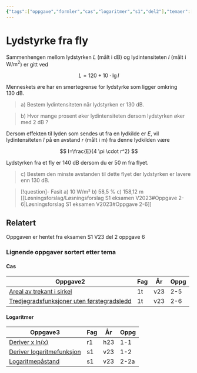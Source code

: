 ```yaml
---
{"tags":["oppgave","formler","cas","logaritmer","s1","del2"],"temaer":["formler","cas","logaritmer"],"alias":[null],"del":2,"oppgave":6,"fag":"s1","eksamen":"v23","dg-publish":true,"title":"Lydstyrke fra fly","date":"2023-05-29","modified":"2023-05-29","permalink":"/lydstyrke-fra-fly/","dgPassFrontmatter":true}
---
```



# Lydstyrke fra fly
Sammenhengen mellom lydstyrken $L$ (målt i dB) og lydintensiteten $I$ (målt i $\mathrm{W} / \mathrm{m}^2$) er gitt ved

$$
L=120+10 \cdot \lg I
$$

Menneskets øre har en smertegrense for lydstyrke som ligger omkring $130 \mathrm{~dB}$.

>a) Bestem lydintensiteten når lydstyrken er $130 \mathrm{~dB}$.

>b) Hvor mange prosent øker lydintensiteten dersom lydstyrken øker med $2 \mathrm{~dB}$ ?

Dersom effekten til lyden som sendes ut fra en lydkilde er $E$, vil lydintensiteten $I$ på en avstand $r$ (målt i m) fra denne lydkilden være

$$
I=\frac{E}{4 \pi \cdot r^2}
$$

Lydstyrken fra et fly er $140 \mathrm{~dB}$ dersom du er $50 \mathrm{~m}$ fra flyet.

>c) Bestem den minste avstanden til dette flyet der lydstyrken er lavere enn $130 \mathrm{~dB}$.

>[!question]- Fasit
> a) 10 W/m²
> b) 58,5 %
> c) 158,12 m
> [[Løsningsforslag/Løsningsforslag S1 eksamen V2023#Oppgave 2-6\|Løsningsforslag S1 eksamen V2023#Oppgave 2-6]]
>

## Relatert

<p><span>Oppgaven er hentet fra eksamen S1 V23 del 2 oppgave 6</span></p><h3><span>Lignende oppgaver sortert etter tema</span></h3><h4><span>Cas</span></h4><div><table class="dataview table-view-table"><thead class="table-view-thead"><tr class="table-view-tr-header"><th class="table-view-th"><span>Oppgave</span><span class="dataview small-text">2</span></th><th class="table-view-th"><span>Fag</span></th><th class="table-view-th"><span>År</span></th><th class="table-view-th"><span>Oppg</span></th></tr></thead><tbody class="table-view-tbody"><tr><td><span><a data-tooltip-position="top" aria-label="Areal av trekant i sirkel.md" data-href="Areal av trekant i sirkel.md" href="Areal av trekant i sirkel.md" class="internal-link" target="_blank" rel="noopener">Areal av trekant i sirkel</a></span></td><td><span>1t</span></td><td><span>v23</span></td><td><span>2-5</span></td></tr><tr><td><span><a data-tooltip-position="top" aria-label="Tredjegradsfunksjoner uten førstegradsledd.md" data-href="Tredjegradsfunksjoner uten førstegradsledd.md" href="Tredjegradsfunksjoner uten førstegradsledd.md" class="internal-link" target="_blank" rel="noopener">Tredjegradsfunksjoner uten førstegradsledd</a></span></td><td><span>1t</span></td><td><span>v23</span></td><td><span>2-6</span></td></tr></tbody></table></div><h4><span>Logaritmer</span></h4><div><table class="dataview table-view-table"><thead class="table-view-thead"><tr class="table-view-tr-header"><th class="table-view-th"><span>Oppgave</span><span class="dataview small-text">3</span></th><th class="table-view-th"><span>Fag</span></th><th class="table-view-th"><span>År</span></th><th class="table-view-th"><span>Oppg</span></th></tr></thead><tbody class="table-view-tbody"><tr><td><span><a data-tooltip-position="top" aria-label="Deriver x ln(x).md" data-href="Deriver x ln(x).md" href="Deriver x ln(x).md" class="internal-link" target="_blank" rel="noopener">Deriver x ln(x)</a></span></td><td><span>r1</span></td><td><span>h23</span></td><td><span>1-1</span></td></tr><tr><td><span><a data-tooltip-position="top" aria-label="Deriver logaritmefunksjon.md" data-href="Deriver logaritmefunksjon.md" href="Deriver logaritmefunksjon.md" class="internal-link" target="_blank" rel="noopener">Deriver logaritmefunksjon</a></span></td><td><span>s1</span></td><td><span>v23</span></td><td><span>1-2</span></td></tr><tr><td><span><a data-tooltip-position="top" aria-label="Logaritmepåstand.md" data-href="Logaritmepåstand.md" href="Logaritmepåstand.md" class="internal-link" target="_blank" rel="noopener">Logaritmepåstand</a></span></td><td><span>s1</span></td><td><span>v23</span></td><td><span>2-2a</span></td></tr></tbody></table></div>

